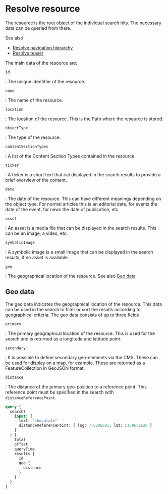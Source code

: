 # Resolve resource

The resource is the root object of the individual search hits. The necessary data can be queried from there.

See also

- [Resolve navigation hierarchy](resolve-navigation-hierarchy.md)
- [Resolve teaser](resolve-teaser.md)

The main data of the resource are:

`id`

: The unique identifier of the resource.

`name`

: The name of the resource.

`location`

: The location of the resource. This is the Path where the resource is stored.

`objectType`

: The type of the resource.

`contentSectionTypes`

: A list of the Content Section Types contained in the resource.

`ticker`

: A ticker is a short text that cat displayed in the search results to provide a brief overview of the content.

`date`

: The date of the resource. This can have different meanings depending on the object type. For normal articles this is an editorial date, for events the date of the event, for news the date of publication, etc.

`asset`

: An asset is a media file that can be displayed in the search results. This can be an image, a video, etc.

`symbolicImage`

: A symbolic image is a small image that can be displayed in the search results, if no asset is available.

`geo`

: The geographical location of the resource. See also [Geo data](#geo-data)

## Geo data

The geo data indicates the geographical location of the resource. This data can be used in the search to filter or sort the results according to geographical criteria. The geo data consists of up to three fields

`primary`

: The primary geographical location of the resource. This is used for the search and is returned as a longitude and latitude point.

`secondary`

: It is possible to define secondary geo-elements via the CMS. These can be used for display on a map, for example. These are returned as a FeatureCollection in GeoJSON format.

`distance`

: The distance of the primary geo-position to a reference point. This reference point must be specified in the search with `distanceReferencePoint`.

```graphql
query {
  search(
    input: {
      text: "chocolate"
      distanceReferencePoint: { lng: 7.6286691, lat: 51.9651620 }
    }
  ) {
    total
    offset
    queryTime
    results {
      id
      geo {
        distance
      }
    }
  }
}
```
